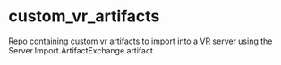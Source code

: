 # custom_vr_artifacts
Repo containing custom vr artifacts to import into a VR server using the Server.Import.ArtifactExchange artifact
